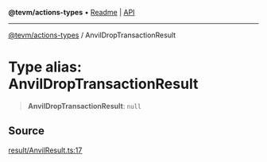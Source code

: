 **@tevm/actions-types** • [Readme](../README.md) \| [API](../globals.md)

***

[@tevm/actions-types](../README.md) / AnvilDropTransactionResult

# Type alias: AnvilDropTransactionResult

> **AnvilDropTransactionResult**: `null`

## Source

[result/AnvilResult.ts:17](https://github.com/evmts/tevm-monorepo/blob/main/packages/actions-types/src/result/AnvilResult.ts#L17)
